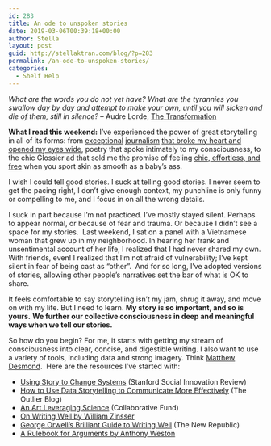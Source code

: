 ```yaml
---
id: 283
title: An ode to unspoken stories
date: 2019-03-06T00:39:18+00:00
author: Stella
layout: post
guid: http://stellaktran.com/blog/?p=283
permalink: /an-ode-to-unspoken-stories/
categories:
  - Shelf Help
---
```

_What are the words you do not yet have? What are the tyrannies you swallow day by day and attempt to make your own, until you will sicken and die of them, still in silence?_ – Audre Lorde, [The Transformation](https://genius.com/Audre-lorde-the-transformation-annotated)

**What I read this weekend:** I&#8217;ve experienced the power of great storytelling in all of its forms: from [exceptional](https://www.nytimes.com/2018/04/11/magazine/black-mothers-babies-death-maternal-mortality.html) [journalism](https://www.newyorker.com/magazine/2014/10/06/before-the-law) [that broke my heart and opened my eyes wide](https://www.amazon.com/Evicted-Poverty-Profit-American-City/dp/0553447459), poetry that spoke intimately to my consciousness, to the chic Glossier ad that sold me the promise of feeling [chic, effortless, and free](https://www.buzzfeed.com/nitashatiku/inside-glossier-the-beauty-startup-that-just-happens-to-sell?utm_term=.xiMxjXw4y#.qbj0aBzgJ) when you sport skin as smooth as a baby&#8217;s ass.

I wish I could tell good stories. I suck at telling good stories. I never seem to get the pacing right, I don&#8217;t give enough context, my punchline is only funny or compelling to me, and I focus in on all the wrong details.

I suck in part because I&#8217;m not practiced. I&#8217;ve mostly stayed silent. Perhaps to appear normal, or because of fear and trauma. Or because I didn&#8217;t see a space for my stories.  Last weekend, I sat on a panel with a Vietnamese woman that grew up in my neighborhood. In hearing her frank and unsentimental account of her life, I realized that I had never shared my own. With friends, even! I realized that I&#8217;m not afraid of vulnerability; I&#8217;ve kept silent in fear of being cast as &#8220;other&#8221;.  And for so long, I&#8217;ve adopted versions of stories, allowing other people&#8217;s narratives set the bar of what is OK to share.

It feels comfortable to say storytelling isn&#8217;t my jam, shrug it away, and move on with my life. But I need to learn. **My story is so important, and so is yours.** **We further our collective consciousness in deep and meaningful ways when we tell our stories.**

So how do you begin? For me, it starts with getting my stream of consciousness into clear, concise, and digestible writing. I also want to use a variety of tools, including data and strong imagery. Think [Matthew Desmond](https://www.nytimes.com/interactive/2019/02/21/magazine/minimum-wage-saving-lives.html).  Here are the resources I&#8217;ve started with:

  * [Using Story to Change Systems](https://ssir.org/articles/entry/using_story_to_change_systems) (Stanford Social Innovation Review)
  * [How to Use Data Storytelling to Communicate More Effectively](https://outlier.ai/2017/04/10/data-storytelling/) (The Outlier Blog)
  * [An Art Leveraging Science](http://www.collaborativefund.com/blog/an-art-leveraging-a-science/) (Collaborative Fund)
  * [On Writing Well by William Zinsser](https://www.amazon.com/Writing-Well-Classic-Guide-Nonfiction/dp/0060891548)
  * [George Orwell&#8217;s Brilliant Guide to Writing Well](https://newrepublic.com/article/73258/george-orwells-politics-and-english-language-guide-writing) (The New Republic)
  * [A Rulebook for Arguments by Anthony Weston](https://www.amazon.com/Rulebook-Arguments-Anthony-Weston/dp/162466654X/ref=pd_lpo_sbs_14_t_0?_encoding=UTF8&psc=1&refRID=YER3VD7HV55177BYCXQZ)